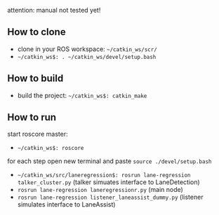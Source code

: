 attention: manual not tested yet!

## How to clone
* clone in your ROS workspace: ``` ~/catkin_ws/scr/ ```
* ``` ~/catkin_ws$: . ~/catkin_ws/devel/setup.bash ```

## How to build
* build the project: ``` ~/catkin_ws$: catkin_make ```

## How to run
start roscore master:
* ``` ~/catkin_ws$: roscore ```

for each step open new terminal and paste ``` source ./devel/setup.bash ```
* ``` ~/catkin_ws/src/laneregression$: rosrun lane-regression talker_cluster.py ``` (talker simuates interface to LaneDetection)
* ``` rosrun lane-regression laneregressionr.py ```  (main node)
* ``` rosrun lane-regression listener_laneassist_dummy.py ``` (listener simulates interface to LaneAssist)